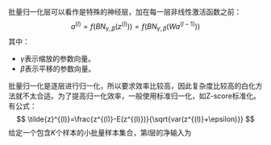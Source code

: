 批量归一化层可以看作是特殊的神经层，加在每一层非线性激活函数之前：
$$
a^{(l)}=f(BN_{\gamma,\beta}(z^{(l)}))=f(BN_{\gamma,\beta}(Wa^{(l-1)}))
$$
其中：
- $\gamma$表示缩放的参数向量。
- $\beta$表示平移的参数向量。


批量归一化是逐层进行归一化，所以要求效率比较高，因此复杂度比较高的白化方法就不太合适。为了提高归一化效率，一般使用标准归一化，如Z-score标准化。有公式：
$$
\tilde{z}^{(l)}=\frac{z^{(l)}-E(z^{(l)})}{\sqrt{var(z^{(l)}+\epsilon)}}
$$
给定一个包含$K$个样本的小批量样本集合，第$l$层的净输入为
